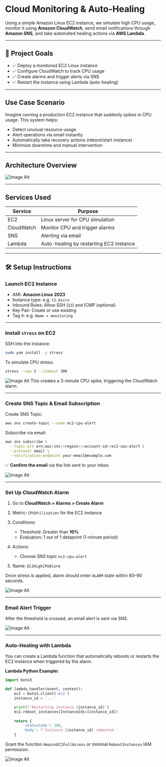 # Cloud Monitoring & Auto-Healing

Using a simple Amazon Linux EC2 instance, we simulate high CPU usage, monitor it using **Amazon CloudWatch**, send email notifications through **Amazon SNS**, and take automated healing actions via **AWS Lambda**.

---

## 🎯 Project Goals

- ✅ Deploy a monitored EC2 Linux instance
- ✅ Configure CloudWatch to track CPU usage
- ✅ Create alarms and trigger alerts via SNS
- ✅ Restart the instance using Lambda (auto-healing)

---

## Use Case Scenario

Imagine running a production EC2 instance that suddenly spikes in CPU usage. This system helps:

- Detect unusual resource usage
- Alert operations via email instantly
- Automatically take recovery actions (reboot/start instance)
- Minimize downtime and manual intervention

---

## Architecture Overview

![Image Alt](https://github.com/fredcodess/AWS-Projects/blob/main/images/moni-archi.png?raw=true)


---

## Services Used

| Service       | Purpose                                  |
|---------------|------------------------------------------|
| EC2           | Linux server for CPU simulation          |
| CloudWatch    | Monitor CPU and trigger alarms           |
| SNS           | Alerting via email                       |
| Lambda        | Auto-healing by restarting EC2 instance  |

---

## 🛠️ Setup Instructions

### Launch EC2 Instance

- AMI: **Amazon Linux 2023**
- Instance type: e.g. `t2.micro`
- Inbound Rules: Allow SSH (`22`) and ICMP (optional)
- Key Pair: Create or use existing
- Tag it: e.g. `Name = monitoring`

---

###  Install `stress` on EC2

SSH into the instance:

```bash
sudo yum install -y stress
````

To simulate CPU stress:

```bash
stress --cpu 2 --timeout 300
```

![Image Alt](https://github.com/fredcodess/AWS-Projects/blob/main/images/moni-linux-test.png?raw=true)
This creates a 3-minute CPU spike, triggering the CloudWatch alarm.

---

### Create SNS Topic & Email Subscription

Create SNS Topic:

```bash
aws sns create-topic --name ec2-cpu-alert
```

Subscribe via email:

```bash
aws sns subscribe \
  --topic-arn arn:aws:sns:<region>:<account-id>:ec2-cpu-alert \
  --protocol email \
  --notification-endpoint your-email@example.com
```

✅ **Confirm the email** via the link sent to your inbox.

![Image Alt](https://github.com/fredcodess/AWS-Projects/blob/main/images/moni-email-confirm.png?raw=true)

---

### Set Up CloudWatch Alarm

1. Go to **CloudWatch > Alarms > Create Alarm**
2. Metric: `CPUUtilization` for the EC2 instance
3. Conditions:

   * Threshold: Greater than **10%**
   * Evaluation: 1 out of 1 datapoint (1-minute period)
4. Actions:

   * Choose SNS topic `ec2-cpu-alert`
5. Name: `EC2HighCPUAlarm`

Once stress is applied, alarm should enter `ALARM` state within 60–90 seconds.

![Image Alt](https://github.com/fredcodess/AWS-Projects/blob/main/images/moni-cwatch-config.png?raw=true)

---

### Email Alert Trigger

After the threshold is crossed, an email alert is sent via SNS.

![Image Alt](https://github.com/fredcodess/AWS-Projects/blob/main/images/moni-email-alert.png?raw=true)

---

### Auto-Healing with Lambda

You can create a Lambda function that automatically reboots or restarts the EC2 instance when triggered by the alarm.

**Lambda Python Example:**

```python
import boto3

def lambda_handler(event, context):
    ec2 = boto3.client('ec2')
    instance_id = '...'  

    print(f'Restarting instance {instance_id}')
    ec2.reboot_instances(InstanceIds=[instance_id])
    
    return {
        'statusCode': 200,
        'body': f'Instance {instance_id} rebooted.'
    }

```

Grant the function `AmazonEC2FullAccess` or minimal `RebootInstances` IAM permission.

![Image Alt](https://github.com/fredcodess/AWS-Projects/blob/main/images/moni-lambda-reboot.png?raw=true)


